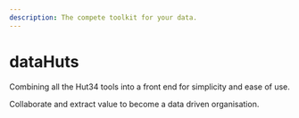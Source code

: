 ```yaml
---
description: The compete toolkit for your data.
---
```


# dataHuts

Combining all the Hut34 tools into a front end for simplicity and ease of use.

Collaborate and extract value to become a data driven organisation.

